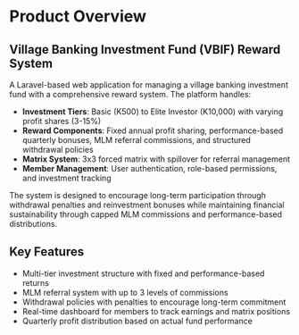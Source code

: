 # Product Overview

## Village Banking Investment Fund (VBIF) Reward System

A Laravel-based web application for managing a village banking investment fund with a comprehensive reward system. The platform handles:

- **Investment Tiers**: Basic (K500) to Elite Investor (K10,000) with varying profit shares (3-15%)
- **Reward Components**: Fixed annual profit sharing, performance-based quarterly bonuses, MLM referral commissions, and structured withdrawal policies
- **Matrix System**: 3x3 forced matrix with spillover for referral management
- **Member Management**: User authentication, role-based permissions, and investment tracking

The system is designed to encourage long-term participation through withdrawal penalties and reinvestment bonuses while maintaining financial sustainability through capped MLM commissions and performance-based distributions.

## Key Features

- Multi-tier investment structure with fixed and performance-based returns
- MLM referral system with up to 3 levels of commissions
- Withdrawal policies with penalties to encourage long-term commitment
- Real-time dashboard for members to track earnings and matrix positions
- Quarterly profit distribution based on actual fund performance